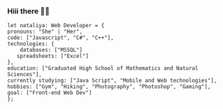 ### Hiii there 👋🥰
    let nataliya: Web Developer = {  
    pronouns: "She" | "Her",
    code: ["Javascript", "C#", "C++"],
    technologies: {
        databases: ["MSSQL"] 
       spreadsheets: ["Excel"]
    },
    education: ["Graduated High School of Mathematics and Natural Sciences"],
    currently studying: ["Java Script", "Mobile and Web technologies"],
    hobbies: ["Gym", "Hiking", "Photography", "Photoshop", "Gaming"],
    goal: ["Front-end Web Dev"]  
    };


